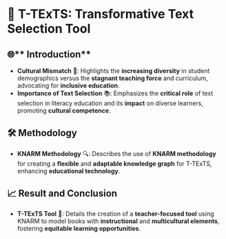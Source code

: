 
# 📘 T-TExTS: Transformative Text Selection Tool

## 🌐** Introduction**
- **Cultural Mismatch** 🤝: Highlights the **increasing diversity** in student demographics versus the **stagnant teaching force** and curriculum, advocating for **inclusive education**.
- **Importance of Text Selection** 📚: Emphasizes the **critical role** of text selection in literacy education and its **impact** on diverse learners, promoting **cultural competence**.

## 🛠 **Methodology**
- **KNARM Methodology** 🔍: Describes the use of **KNARM methodology** for creating a **flexible** and **adaptable knowledge graph** for T-TExTS, enhancing **educational technology**.

## 📈 **Result and Conclusion**
- **T-TExTS Tool** 🧰: Details the creation of a **teacher-focused tool** using KNARM to model books with **instructional** and **multicultural elements**, fostering **equitable learning opportunities**.
```
